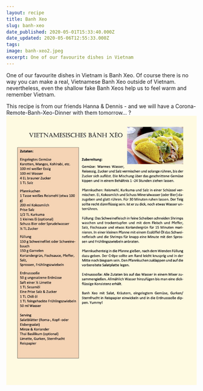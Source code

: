 ```yaml
---
layout: recipe
title: Banh Xeo
slug: banh-xeo
date_published: 2020-05-01T15:33:40.000Z
date_updated: 2020-05-06T12:55:33.000Z
tags: 
image: banh-xeo2.jpeg
excerpt: One of our favourite dishes in Vietnam
---
```


One of our favourite dishes in Vietnam is Banh Xeo. Of course there is no way you can make a real, Vietnamese Banh Xeo outside of Vietnam. nevertheless, even the shallow fake Banh Xeos help us to feel warm and remember Vietnam.

This recipe is from our friends Hanna & Dennis - and we will have a Corona-Remote-Banh-Xeo-Dinner with them tomorrow... ?
![](Vietnamesisches-Banh-xeo-Rezept.jpg)
